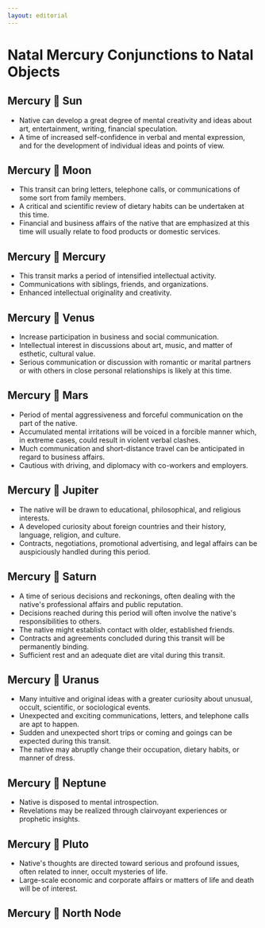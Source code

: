 ```yaml
---
layout: editorial
---
```


# Natal Mercury Conjunctions to Natal Objects

## Mercury 🖤 Sun

* Native can develop a great degree of mental creativity and ideas about art, entertainment, writing, financial speculation.
* A time of increased self-confidence in verbal and mental expression, and for the development of individual ideas and points of view.

## Mercury 🖤 Moon

* This transit can bring letters, telephone calls, or communications of some sort from family members.
* A critical and scientific review of dietary habits can be undertaken at this time.&#x20;
* Financial and business affairs of the native that are emphasized at this time will usually relate to food products or domestic services.&#x20;

## Mercury 🖤 Mercury

* This transit marks a period of intensified intellectual activity.
* Communications with siblings, friends, and organizations.
* Enhanced intellectual originality and creativity.

## Mercury 🖤 Venus&#x20;

* Increase participation in business and social communication.
* Intellectual interest in discussions about art, music, and matter of esthetic, cultural value.
* Serious communication or discussion with romantic or marital partners or with others in close personal relationships is likely at this time.

## Mercury 🖤 Mars&#x20;

* Period of mental aggressiveness and forceful communication on the part of the native.
* Accumulated mental irritations will be voiced in a forcible manner which, in extreme cases, could result in violent verbal clashes.
* Much communication and short-distance travel can be anticipated in regard to business affairs.
* Cautious with driving, and diplomacy with co-workers and employers.

## Mercury 🖤 Jupiter&#x20;

* The native will be drawn to educational, philosophical, and religious interests.
* A developed curiosity about foreign countries and their history, language, religion, and culture.
* Contracts, negotiations, promotional advertising, and legal affairs can be auspiciously handled during this period.

## Mercury 🖤  Saturn&#x20;

* A time of serious decisions and reckonings, often dealing with the native's professional affairs and public reputation.
* Decisions reached during this period will often involve the native's responsibilities to others.
* The native might establish contact with older, established friends.
* Contracts and agreements concluded during this transit will be permanently binding.
* Sufficient rest and an adequate diet are vital during this transit.

## Mercury 🖤 Uranus&#x20;

* Many intuitive and original ideas with a greater curiosity about unusual, occult, scientific, or sociological events.
* Unexpected and exciting communications, letters, and telephone calls are apt to happen.
* Sudden and unexpected short trips or coming and goings can be expected during this transit.
* The native may abruptly change their occupation, dietary habits, or manner of dress.

## Mercury 🖤 Neptune&#x20;

* Native is disposed to mental introspection.
* Revelations may be realized through clairvoyant experiences or prophetic insights.

## Mercury 🖤 Pluto&#x20;

* Native's thoughts are directed toward serious and profound issues, often related to inner, occult mysteries of life.
* Large-scale economic and corporate affairs or matters of life and death will be of interest.

## Mercury 🖤 North Node&#x20;
